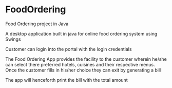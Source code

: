 # FoodOrdering
Food Ordering project in Java

A desktop application built in java for online food ordering system using Swings

Customer can login into the portal with the login credentials

The Food Ordering App provides the facility to the customer wherein he/she can select there preferred hotels, cuisines and their respective menus.
Once the customer fills in his/her choice they can exit by generating a bill 
 
The app will henceforth print the bill with the total amount
